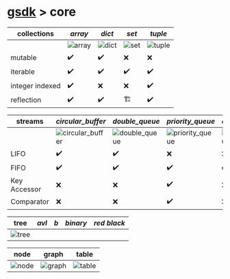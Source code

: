 # [gsdk](../../README.md) > core

| collections | *array* | *dict* | *set* | *tuple* |
| ----------- | ---- | --- | ---- | ------ |
| | ![array](https://raw.githubusercontent.com/Jacob-C-Smith/icons/refs/heads/main/array.png) | ![dict](https://raw.githubusercontent.com/Jacob-C-Smith/icons/refs/heads/main/dict.png) | ![set](https://raw.githubusercontent.com/Jacob-C-Smith/icons/refs/heads/main/set.png) | ![tuple](https://raw.githubusercontent.com/Jacob-C-Smith/icons/refs/heads/main/tuple.png) |
| mutable         | ✔️ | ✔️ | ❌ | ❌ | 
| iterable        | ✔️ | ✔️ | ✔️ | ✔️ |
| integer indexed | ✔️ | ❌ | ❌ | ✔️ |
| reflection      | ✔️ | ✔️ | 🏗️ | ✔️ 

| streams | *circular_buffer* | *double_queue* | *priority_queue* | *queue* | *stack* |
| - | --- | --- | ---- | --- | --- |
| | ![circular_buffer](https://raw.githubusercontent.com/Jacob-C-Smith/icons/refs/heads/main/circular-buffer.png) | ![double_queue](https://raw.githubusercontent.com/Jacob-C-Smith/icons/refs/heads/main/double-queue.png) | ![priority_queue](https://raw.githubusercontent.com/Jacob-C-Smith/icons/refs/heads/main/priority-queue.png) | ![queue](https://raw.githubusercontent.com/Jacob-C-Smith/icons/refs/heads/main/queue.png) | ![stack](https://raw.githubusercontent.com/Jacob-C-Smith/icons/refs/heads/main/stack.png)|  
| LIFO          | ✔️ | ✔️ | ❌ | ❌ | ✔️ |
| FIFO          | ✔️ | ✔️ | ✔️ | ✔️ | ❌ |
| Key Accessor  | ❌ | ❌ | ✔️ | ❌ | ❌ |
| Comparator    | ❌ | ❌ | ✔️ | ❌ | ❌ |

| tree | *avl* | *b* | *binary* | *red black* |
| ---- | ----- | --- | -------- | -------- |
| ![tree](https://raw.githubusercontent.com/Jacob-C-Smith/icons/refs/heads/main/tree.png) | 


| node | graph | table |
| ---- | --- | ---- | 
| ![node](https://raw.githubusercontent.com/Jacob-C-Smith/icons/refs/heads/main/node.png) | ![graph](https://raw.githubusercontent.com/Jacob-C-Smith/icons/refs/heads/main/graph.png) | ![table](https://raw.githubusercontent.com/Jacob-C-Smith/icons/refs/heads/main/table.png) 

